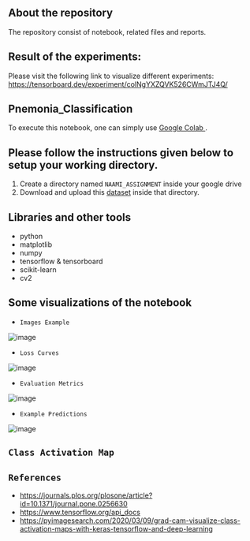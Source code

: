 About the repository
---
The repository consist of notebook, related files and reports.

Result of the experiments:
----
Please visit the following link to visualize different experiments:<br>
https://tensorboard.dev/experiment/colNgYXZQVK526CWmJTJ4Q/

Pnemonia_Classification
---
To execute this notebook, one can simply use <a href = "https://colab.research.google.com/"> Google Colab </a>.


Please follow the instructions given below to setup your working directory.
---
1. Create a directory named `NAAMI_ASSIGNMENT` inside your google drive 
2. Download and upload this <a href = "https://www.kaggle.com/datasets/paultimothymooney/chest-xray-pneumonia">dataset</a> inside that directory.

Libraries and other tools
---
* python
* matplotlib
* numpy
* tensorflow & tensorboard
* scikit-learn
* cv2

Some visualizations of the notebook
---
* `Images Example`

![image](https://user-images.githubusercontent.com/59955680/236381297-2e6de421-4d2b-4509-ad08-715834551ad1.png)

* `Loss Curves`

![image](https://user-images.githubusercontent.com/59955680/236381444-397fcebc-6809-470e-8223-96851652b6ce.png)

* `Evaluation Metrics`

![image](https://user-images.githubusercontent.com/59955680/236381527-978fcd06-9891-4f70-b6b7-91a0e16eb7d8.png)

* `Example Predictions`

![image](https://user-images.githubusercontent.com/59955680/236393797-a8f1d985-de35-4d64-8c63-0ea850bd921a.png)

`Class Activation Map`
---

`References`
---
* https://journals.plos.org/plosone/article?id=10.1371/journal.pone.0256630
* https://www.tensorflow.org/api_docs
* https://pyimagesearch.com/2020/03/09/grad-cam-visualize-class-activation-maps-with-keras-tensorflow-and-deep-learning



